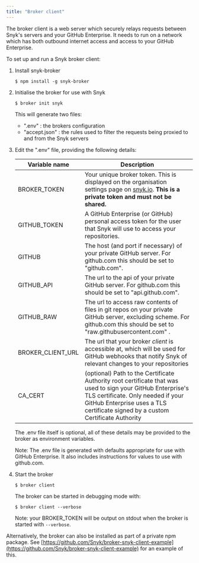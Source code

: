```yaml
---
title: "Broker client"
---
```


The broker client is a web server which securely relays requests between Snyk's servers and your GitHub Enterprise. It needs to run on a network which has both outbound internet access and access to your GitHub Enterprise.

To set up and run a Snyk broker client:

1. Install snyk-broker

     `$ npm install -g snyk-broker`

2. Initialise the broker for use with Snyk

     `$ broker init snyk`

   This will generate two files:
     - ".env"        : the brokers configuration
     - "accept.json" : the rules used to filter the requests being proxied to and from the Snyk servers

3. Edit the ".env" file, providing the following details:

    | Variable name     | Description                                                                                                                                                                                                                         |
    |-------------------|-------------------------------------------------------------------------------------------------------------------------------------------------------------------------------------------------------------------------------------|
    | BROKER_TOKEN      | Your unique broker token. This is displayed on the organisation settings page on [snyk.io](https://snyk.io). **This is a private token and must not be shared.**                                                                    |
    | GITHUB_TOKEN      | A GitHub Enterprise (or GitHub) personal access token for the user that Snyk will use to access your repositories.                                                                                                                  |
    | GITHUB            | The host (and port if necessary) of your private GitHub server. For github.com this should be set to "github.com".                                                                                                                                                                     |
    | GITHUB_API        | The url to the api of your private GitHub server. For github.com this should be set to "api.github.com".                                                                                                                                                                                   |
    | GITHUB_RAW        | The url to access raw contents of files in git repos on your private GitHub server, excluding scheme. For github.com this should be set to "raw.githubusercontent.com" .                                                                                                                                                |
    | BROKER_CLIENT_URL | The url that your broker *client* is accessible at, which will be used for GitHub webhooks that notify Snyk of relevant changes to your repositories                                                                                |
    | CA_CERT           | (optional) Path to the Certificate Authority root certificate that was used to sign your GitHub Enterprise's TLS certificate. Only needed if your GitHub Enterprise uses a TLS certificate signed by a custom Certificate Authority |

   The .env file itself is optional, all of these details may be provided to the broker as environment variables.

   Note: The .env file is generated with defaults appropriate for use with GitHub Enterprise. It also includes instructions for values to use with github.com.

4. Start the broker

    `$ broker client`

   The broker can be started in debugging mode with:

    `$ broker client --verbose`

   Note: your BROKER_TOKEN will be output on stdout when the broker is started with `--verbose`.

Alternatively, the broker can also be installed as part of a private npm package. See [https://github.com/Snyk/broker-snyk-client-example](https://github.com/Snyk/broker-snyk-client-example) for an example of this.
